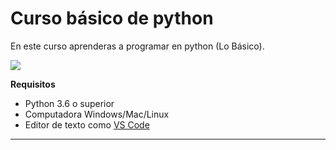 # Curso básico de python

En este curso aprenderas a programar en python (Lo Básico).

![]((https://github.com/OrlandoM117/Curso-Basico-de-Python/blob/master/imagenes/pythonlogo.png?raw=true))

**Requisitos**
- Python 3.6 o superior
- Computadora Windows/Mac/Linux 
- Editor de texto como [VS Code](https://code.visualstudio.com/)


---------------------------
